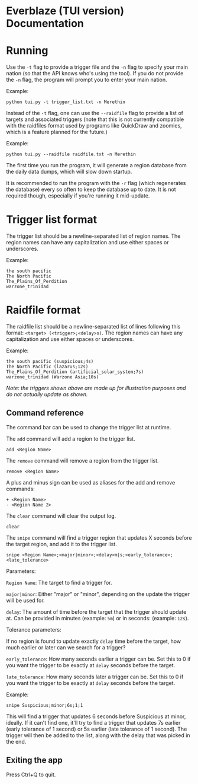 # Everblaze (TUI version) Documentation

# Running

Use the `-t` flag to provide a trigger file and the `-n` flag to specify your main nation (so that the API knows who's using the tool).
If you do not provide the `-n` flag, the program will prompt you to enter your main nation.

Example:
```
python tui.py -t trigger_list.txt -n Merethin
```

Instead of the `-t` flag, one can use the `--raidfile` flag to provide a list of targets and associated triggers (note that this is not currently compatible with the raidfiles format used by programs like QuickDraw and zoomies, which is a feature planned for the future.)

Example:
```
python tui.py --raidfile raidfile.txt -n Merethin
```

The first time you run the program, it will generate a region database from the daily data dumps, which will slow down startup.

It is recommended to run the program with the `-r` flag (which regenerates the database) every so often to keep the database up to date. It is not required though, especially if you're running it mid-update.

# Trigger list format

The trigger list should be a newline-separated list of region names.
The region names can have any capitalization and use either spaces or underscores.

Example:
```
the south pacific
The North Pacific
The_Plains_Of_Perdition
warzone_trinidad
```

# Raidfile format

The raidfile list should be a newline-separated list of lines following this format: `<target> (<trigger>;<delay>s)`.
The region names can have any capitalization and use either spaces or underscores.

Example:
```
the south pacific (suspicious;4s)
The North Pacific (lazarus;12s)
The_Plains_Of_Perdition (artificial_solar_system;7s)
warzone_trinidad (Warzone Asia;10s)
```
_Note: the triggers shown above are made up for illustration purposes and do not actually update as shown._

## Command reference

The command bar can be used to change the trigger list at runtime.

The `add` command will add a region to the trigger list.
```
add <Region Name>
```

The `remove` command will remove a region from the trigger list.
```
remove <Region Name>
```

A plus and minus sign can be used as aliases for the add and remove commands:
 
```
+ <Region Name>
- <Region Name 2>
```

The `clear` command will clear the output log.
```
clear
```

The `snipe` command will find a trigger region that updates X seconds before the target region, and add it to the trigger list.
```
snipe <Region Name>;<major|minor>;<delay>m|s;<early_tolerance>;<late_tolerance>
```

Parameters:

`Region Name`: The target to find a trigger for.

`major|minor`: Either "major" or "minor", depending on the update the trigger will be used for.

`delay`: The amount of time before the target that the trigger should update at. Can be provided in minutes (example: `5m`) or in seconds: (example: `12s`).

Tolerance parameters:

If no region is found to update exactly `delay` time before the target, how much earlier or later can we search for a trigger?

`early_tolerance`: How many seconds earlier a trigger can be. Set this to 0 if you want the trigger to be exactly at `delay` seconds before the target.

`late_tolerance`: How many seconds later a trigger can be. Set this to 0 if you want the trigger to be exactly at `delay` seconds before the target.

Example:
```
snipe Suspicious;minor;6s;1;1
```

This will find a trigger that updates 6 seconds before Suspicious at minor, ideally. If it can't find one, it'll try to find a trigger that updates 7s earlier (early tolerance of 1 second) or 5s earlier (late tolerance of 1 second). The trigger will then be added to the list, along with the delay that was picked in the end.


## Exiting the app

Press Ctrl+Q to quit.
